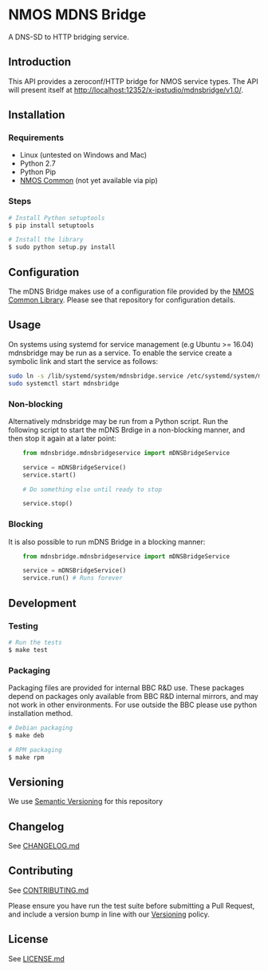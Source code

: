 # NMOS MDNS Bridge

A DNS-SD to HTTP bridging service.

## Introduction

This API provides a zeroconf/HTTP bridge for NMOS service types. The API will present itself at [http://localhost:12352/x-ipstudio/mdnsbridge/v1.0/](http://localhost:12352/x-ipstudio/mdnsbridge/v1.0/).

## Installation

### Requirements

*   Linux (untested on Windows and Mac)
*   Python 2.7
*   Python Pip
*   [NMOS Common](https://github.com/bbc/nmos-common) (not yet available via pip)

### Steps

```bash
# Install Python setuptools
$ pip install setuptools

# Install the library
$ sudo python setup.py install
```

## Configuration

The mDNS Bridge makes use of a configuration file provided by the [NMOS Common Library](https://github.com/bbc/nmos-common). Please see that repository for configuration details.

## Usage

On systems using systemd for service management (e.g Ubuntu >= 16.04) mdnsbridge may be run as a service. To enable the service create a symbolic link and start the service as follows:

```bash
sudo ln -s /lib/systemd/system/mdnsbridge.service /etc/systemd/system/multi-user.target.wants/mdnsbridge.service
sudo systemctl start mdnsbridge
```

### Non-blocking

Alternatively mdnsbridge may be run from a Python script. Run the following script to start the mDNS Brdige in a non-blocking manner, and then stop it again at a later point:

```Python
    from mdnsbridge.mdnsbridgeservice import mDNSBridgeService

    service = mDNSBridgeService()
    service.start()

    # Do something else until ready to stop

    service.stop()
```

### Blocking

It is also possible to run mDNS Bridge in a blocking manner:

```Python
    from mdnsbridge.mdnsbridgeservice import mDNSBridgeService

    service = mDNSBridgeService()
    service.run() # Runs forever
```

## Development

### Testing

```bash
# Run the tests
$ make test
```

### Packaging

Packaging files are provided for internal BBC R&amp;D use.
These packages depend on packages only available from BBC R&amp;D internal mirrors, and may not work in other environments. For use outside the BBC please use python installation method.

```bash
# Debian packaging
$ make deb

# RPM packaging
$ make rpm
```

## Versioning

We use [Semantic Versioning](https://semver.org/) for this repository

## Changelog

See [CHANGELOG.md](CHANGELOG.md)

## Contributing

See [CONTRIBUTING.md](CONTRIBUTING.md)

Please ensure you have run the test suite before submitting a Pull Request, and include a version bump in line with our [Versioning](#versioning) policy.

## License

See [LICENSE.md](LICENSE.md)
